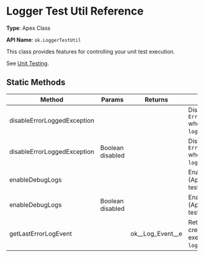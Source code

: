 # Logger Test Util Reference

**Type**: Apex Class

**API Name**: `ok.LoggerTestUtil`

This class provides features for controlling your unit test execution.

See [Unit Testing](../docs/api/unit-testing.md).

## Static Methods

| Method                      | Params           | Returns              | Description                                                             |
| --------------------------- | ---------------- | -------------------- | ----------------------------------------------------------------------- |
| disableErrorLoggedException |                  |                      | Disable `ErrorLoggedException` when testing `logger.error()`.           |
| disableErrorLoggedException | Boolean disabled |                      | Disable `ErrorLoggedException` when testing `logger.error()`.           |
| enableDebugLogs             |                  |                      | Enable system debug (Apex Log) in unit tests.                           |
| enableDebugLogs             | Boolean disabled |                      | Enable system debug (Apex Log) in unit tests.                           |
| getLastErrorLogEvent        |                  | ok\_\_Log_Event\_\_e | Return the log event created by the last execution of `logger.error()`. |
